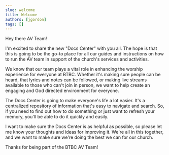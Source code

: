 ```yaml
---
slug: welcome
title: Welcome
authors: [jgordon]
tags: []
---
```


Hey there AV Team!

I'm excited to share the new "Docs Center" with you all. The hope is that this is going to be the go-to place for all our guides and instructions on how to run the AV team in support of the church's services and activities.

We know that our team plays a vital role in enhancing the worship experience for everyone at BTBC. Whether it's making sure people can be heard, that lyrics and notes can be followed, or making live streams available to those who can't join in person, we want to help create an engaging and God directed environment for everyone.

The Docs Center is going to make everyone's life a lot easier. It's a centralized repository of information that's easy to navigate and search. So, if you need to find out how to do something or just want to refresh your memory, you'll be able to do it quickly and easily.

I want to make sure the Docs Center is as helpful as possible, so please let me know your thoughts and ideas for improving it. We're all in this together, and we want to make sure we're doing the best we can for our church.

Thanks for being part of the BTBC AV Team!